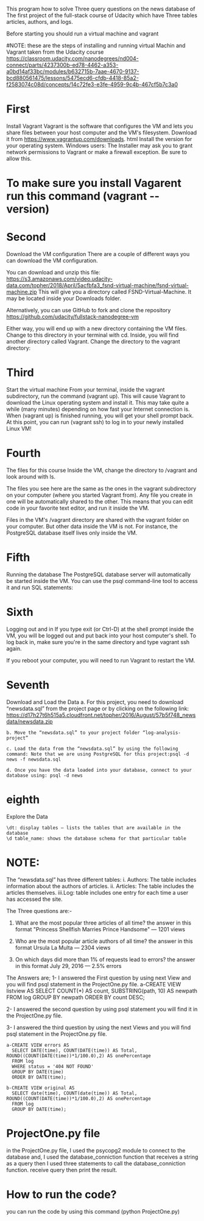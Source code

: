 
This program how to solve Three query questions on the news database of 
The first project of the full-stack course of Udacity
which have Three tables articles, authors, and logs.

Before starting you should run a virtual machine and vagrant 

#NOTE: these are the steps of installing and running virtual Machin and Vagrant taken from the Udacity course 
https://classroom.udacity.com/nanodegrees/nd004-connect/parts/4237300b-ed78-4462-a353-a0bd14af33bc/modules/b632715b-7aae-4670-9137-bcd880561475/lessons/5475ecd6-cfdb-4418-85a2-f2583074c08d/concepts/14c72fe3-e3fe-4959-9c4b-467cf5b7c3a0


# First
Install Vagrant
Vagrant is the software that configures the VM and lets you share files between your host computer and the VM's filesystem. Download it from 
https://www.vagrantup.com/downloads.
html Install the version for your operating system.
Windows users: The Installer may ask you to grant network permissions to Vagrant or make a firewall exception. Be sure to allow this.
# To make sure you install Vagarent run this command (vagrant --version)
 

# Second
Download the VM configuration
There are a couple of different ways you can download the VM configuration.

You can download and unzip this file: https://s3.amazonaws.com/video.udacity-data.com/topher/2018/April/5acfbfa3_fsnd-virtual-machine/fsnd-virtual-machine.zip
This will give you a directory called FSND-Virtual-Machine. It may be located inside your Downloads folder.

Alternatively, you can use GitHub to fork and clone the repository https://github.com/udacity/fullstack-nanodegree-vm

Either way, you will end up with a new directory containing the VM files. Change to this directory in your terminal with cd. Inside, you will find another directory called Vagrant. Change the directory to the vagrant directory:

# Third
Start the virtual machine
From your terminal, inside the vagrant subdirectory, run the command (vagrant up). This will cause Vagrant to download the Linux operating system and install it. This may take quite a while (many minutes) depending on how fast your Internet connection is.
When (vagrant up) is finished running, you will get your shell prompt back. At this point, you can run (vagrant ssh) to log in to your newly installed Linux VM!



# Fourth
The files for this course
Inside the VM, change the directory to /vagrant and look around with ls.

The files you see here are the same as the ones in the vagrant subdirectory on your computer (where you started Vagrant from). Any file you create in one will be automatically shared to the other. This means that you can edit code in your favorite text editor, and run it inside the VM.

Files in the VM's /vagrant directory are shared with the vagrant folder on your computer. But other data inside the VM is not. For instance, the PostgreSQL database itself lives only inside the VM.

# Fifth
Running the database
The PostgreSQL database server will automatically be started inside the VM. You can use the psql command-line tool to access it and run SQL statements:


# Sixth
Logging out and in
If you type exit (or Ctrl-D) at the shell prompt inside the VM, you will be logged out and put back into your host computer's shell. To log back in, make sure you're in the same directory and type vagrant ssh again.

If you reboot your computer, you will need to run Vagrant to restart the VM.


# Seventh
Download and Load the Data
	a. For this project, you need to download “newsdata.sql” from the project page or by clicking on the following link: 
		https://d17h27t6h515a5.cloudfront.net/topher/2016/August/57b5f748_newsdata/newsdata.zip

	b. Move the “newsdata.sql” to your project folder “log-analysis-project”
	
	c. Load the data from the “newsdata.sql” by using the following command: Note that we are using PostgreSQL for this project:psql -d news -f newsdata.sql

	d. Once you have the data loaded into your database, connect to your database using: psql -d news

# eighth
Explore the Data
	
	\dt: display tables — lists the tables that are available in the database
	\d table_name: shows the database schema for that particular table

# NOTE:
The “newsdata.sql” has three different tables:
i. Authors: The table includes information about the authors of articles.
ii. Articles: The table includes the articles themselves.
iii.Log: table includes one entry for each time a user has accessed the site.



 The Three questions are:-
 1. What are the most popular three articles of all time? 
	the answer in this format "Princess Shellfish Marries Prince Handsome" — 1201 views
 
 2. Who are the most popular article authors of all time?
	the answer in this format Ursula La Multa — 2304 views

 3. On which days did more than 1% of requests lead to errors?
	the answer in this format July 29, 2016 — 2.5% errors


 The Answers are;
  1- I answered the First question by using next View and you will find psql statement in the ProjectOne.py file.
	a-CREATE VIEW listview AS 
	  SELECT COUNT(*) AS count, SUBSTRING(path, 10) AS newpath 
	  FROM log 
	  GROUP BY newpath 
	  ORDER BY count DESC;

	
 2- I answered the second question by using psql statement you will find it in the ProjectOne.py file.
	

 3- I answered the third question by using the next Views and you will find psql statement in the ProjectOne.py file.

	a-CREATE VIEW errors AS 
	  SELECT DATE(time), COUNT(DATE(time)) AS Total, ROUND((COUNT(DATE(time))*1/100.0),2) AS onePercentage 
	  FROM log 
	  WHERE status = '404 NOT FOUND' 
	  GROUP BY DATE(time) 
	  ORDER BY DATE(time);
	
	b-CREATE VIEW original AS 
	  SELECT date(time), COUNT(date(time)) AS Total, ROUND((COUNT(DATE(time))*1/100.0),2) AS onePercentage 
	  FROM log 
	  GROUP BY DATE(time);

# ProjectOne.py file
in the ProjectOne.py file, I used the psycopg2 module to connect to the database and, I used the database_conniction function that receives a string as a query then I used 
three statements to call the database_conniction function. receive query then print the result.

# How to run the code?
you can run the code by using this command
(python ProjectOne.py)
